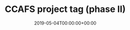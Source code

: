 ---
title: 'CCAFS project tag (phase II)'
field: 'cg.identifier.ccafsprojectpii'
slug: 'cg-identifier-ccafsprojectpii'
required: False
vocabulary: 'cg-identifier-ccafsprojectpii.txt'
policy: 'Controlled, with values from vocabulary.'
date: '2019-05-04T00:00:00+00:00'
---